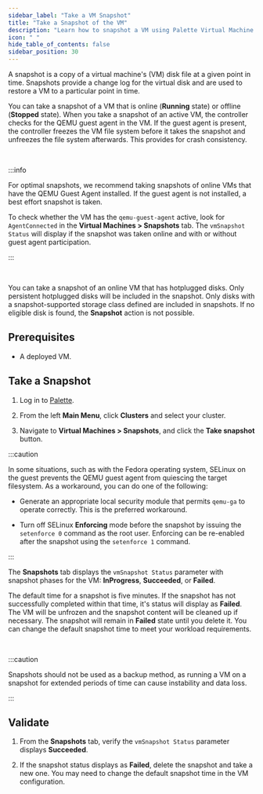 ```yaml
---
sidebar_label: "Take a VM Snapshot"
title: "Take a Snapshot of the VM"
description: "Learn how to snapshot a VM using Palette Virtual Machine Orchestrator.."
icon: " "
hide_table_of_contents: false
sidebar_position: 30
---
```



A snapshot is a copy of a virtual machine's (VM) disk file at a given point in time. Snapshots provide a change log for the virtual disk and are used to restore a VM to a particular point in time. 

You can take a snapshot of a VM that is online (**Running** state) or offline (**Stopped** state). When you take a snapshot of an active VM, the controller checks for the QEMU guest agent in the VM. If the guest agent is present, the controller freezes the VM file system before it takes the snapshot and unfreezes the file system afterwards. This provides for crash consistency.

<br />

:::info

For optimal snapshots, we recommend taking snapshots of online VMs that have the QEMU Guest Agent installed. If the guest agent is not installed, a best effort snapshot is taken.

To check whether the VM has the ``qemu-guest-agent`` active, look for ``AgentConnected`` in the **Virtual Machines > Snapshots** tab. The ``vmSnapshot Status`` will display if the snapshot was taken online and with or without guest agent participation.

:::

<br />

You can take a snapshot of an online VM that has hotplugged disks. Only persistent hotplugged disks will be included in the snapshot. Only disks with a snapshot-supported storage class defined are included in snapshots. If no eligible disk is found, the **Snapshot** action is not possible.

## Prerequisites

- A deployed VM. 


## Take a Snapshot

1. Log in to [Palette](https://console.spectrocloud.com).


2. From the left **Main Menu**, click **Clusters** and select your cluster.


3. Navigate to **Virtual Machines > Snapshots**, and click the **Take snapshot** button.


:::caution

In some situations, such as with the Fedora operating system, SELinux on the guest prevents the QEMU guest agent from quiescing the target filesystem. As a workaround, you can do one of the following:

- Generate an appropriate local security module that permits `qemu-ga` to operate correctly. This is the preferred workaround.


- Turn off SELinux **Enforcing** mode before the snapshot by issuing the `setenforce 0` command as the root user. Enforcing can be re-enabled after the snapshot using the `setenforce 1` command.

:::


The **Snapshots** tab displays the ``vmSnapshot Status`` parameter with snapshot phases for the VM: **InProgress**, **Succeeded**, or **Failed**.

The default time for a snapshot is five minutes. If the snapshot has not successfully completed within that time, it's status will display as **Failed**. The VM will be unfrozen and the snapshot content will be cleaned up if necessary. The snapshot will remain in **Failed** state until you delete it. You can change the default snapshot time to meet your workload requirements.

<br />

:::caution

Snapshots should not be used as a backup method, as running a VM on a snapshot for extended periods of time can cause instability and data loss.

:::

## Validate

1. From the **Snapshots** tab, verify the ``vmSnapshot Status`` parameter displays **Succeeded**.


2. If the snapshot status displays as **Failed**, delete the snapshot and take a new one. You may need to change the default snapshot time in the VM configuration. 







